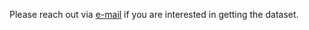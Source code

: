 Please reach out via [e-mail](mailto:jtroidl@g.harvard.edu) if you are interested in getting the dataset. 
